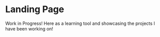 # Landing Page
Work in Progress!
Here as a learning tool and showcasing the projects I have been working on!
